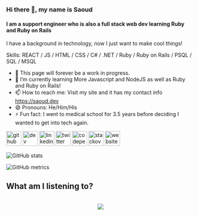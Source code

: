 ### Hi there 👋, my name is Saoud
#### I am a support engineer who is also a full stack web dev learning Ruby and Ruby on Rails
I have a background in technology, now I just want to make cool things!

Skills: REACT / JS / HTML / CSS / C# / .NET / Ruby / Ruby on Rails / PSQL / SQL / MSQL

- 🔭 This page will forever be a work in progress. 
- 🌱 I’m currently learning More Javascript and NodeJS as well as Ruby and Ruby on Rails!
- 📫 How to reach me: Visit my site and it has my contact info https://saoud.dev 
- 😄 Pronouns: He/Him/His 
- ⚡ Fun fact: I went to medical school for 3.5 years before deciding I wanted to get into tech again. 


[<img src='https://cdn.jsdelivr.net/npm/simple-icons@3.0.1/icons/github.svg' alt='github' height='40'>](https://github.com/saoud)  [<img src='https://cdn.jsdelivr.net/npm/simple-icons@3.0.1/icons/dev-dot-to.svg' alt='dev' height='40'>](https://dev.to/saoud)  [<img src='https://cdn.jsdelivr.net/npm/simple-icons@3.0.1/icons/linkedin.svg' alt='linkedin' height='40'>](https://www.linkedin.com/in/saoud/)  [<img src='https://cdn.jsdelivr.net/npm/simple-icons@3.0.1/icons/twitter.svg' alt='twitter' height='40'>](https://twitter.com/asimplenation)  [<img src='https://cdn.jsdelivr.net/npm/simple-icons@3.0.1/icons/codepen.svg' alt='codepen' height='40'>](https://codepen.io/saoud)  [<img src='https://cdn.jsdelivr.net/npm/simple-icons@3.0.1/icons/stackoverflow.svg' alt='stackoverflow' height='40'>](https://stackoverflow.com/users/asimplenation)  [<img src='https://cdn.jsdelivr.net/npm/simple-icons@3.0.1/icons/icloud.svg' alt='website' height='40'>](saoud.dev)  

![GitHub stats](https://github-readme-stats.vercel.app/api?username=saoud&show_icons=true)  

![GitHub metrics](https://metrics.lecoq.io/saoud)

## What am I listening to? 
  

<br/>  

<div align="center"><img src="https://spotify-github-profile.vercel.app/api/view?uid=asimplenation&cover_image=true&theme=default" /></div>  

<br/> 

